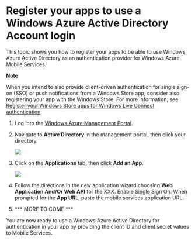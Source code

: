 <properties linkid="develop-mobile-how-to-guides-register-for-microsoft-waad-authentication" urlDisplayName="Register for Windows Azure Active Directory Authentication" pageTitle="Register for Windows Azure Active Directory authentication - Mobile Services" metaKeywords="Windows Azure registering application, Windows Azure Active Directory authentication, application authenticate, authenticate mobile services" description="Learn how to register for Windows Azure Active Directory authentication in your Windows Azure Mobile Services application." metaCanonical="" disqusComments="0" umbracoNaviHide="1" title="Register your apps to use a Windows Azure Active Directory Account login" />


# Register your apps to use a Windows Azure Active Directory Account login

This topic shows you how to register your apps to be able to use Windows Azure Active Directory as an authentication provider for Windows Azure Mobile Services. 

<div class="dev-callout"><b>Note</b>
<p>When you intend to also provide client-driven authentication for single sign-on (SSO) or push notifications from a Windows Store app, consider also registering your app with the Windows Store. For more information, see <a href="/en-us/develop/mobile/how-to-guides/register-for-single-sign-on">Register your Windows Store apps for Windows Live Connect authentication</a>.</p>
</div>

1. Log into the [Windows Azure Management Portal]. 

2. Navigate to **Active Directory** in the management portal, then click your directory.

   ![][1] 

3. Click on the **Applications** tab, then click **Add an App**. 

   ![][2]


4. Follow the directions in the new application wizard choosing **Web Application And/Or Web API** for the XXX. Enable Single Sign On. When prompted for the **App URL**, paste the mobile services application URL.


5. *** MORE TO COME ***


You are now ready to use a Windows Azure Active Directory for authentication in your app by providing the client ID and client secret values to Mobile Services.

<!-- Anchors. -->

<!-- Images. -->
[1]: ./media/mobile-services-app-active-directory-login/mobile-services-live-connect-add-app.png
[2]: ./media/mobile-services-app-active-directory-login/mobile-live-connect-app-api-settings.png

<!-- URLs. -->
[Windows Azure Management Portal]: https://manage.windowsazure.com/
